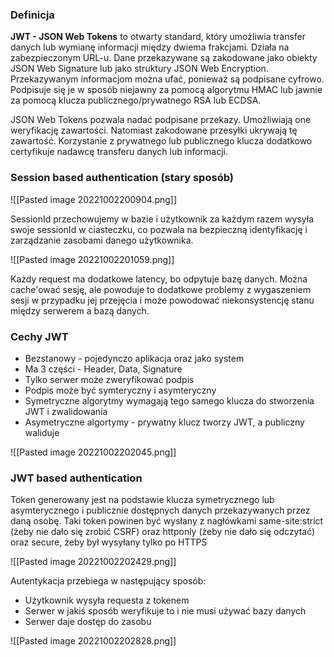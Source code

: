 ### Definicja

**JWT - JSON Web Tokens** to otwarty standard, który umożliwia transfer danych lub wymianę informacji między dwiema frakcjami. Działa na zabezpieczonym URL-u. Dane przekazywane są zakodowane jako obiekty JSON Web Signature lub jako struktury JSON Web Encryption. Przekazywanym informacjom można ufać, ponieważ są podpisane cyfrowo. Podpisuje się je w sposób niejawny za pomocą algorytmu HMAC lub jawnie za pomocą klucza publicznego/prywatnego RSA lub ECDSA.

JSON Web Tokens pozwala nadać podpisane przekazy. Umożliwiają one weryfikację zawartości. Natomiast zakodowane przesyłki ukrywają tę zawartość. Korzystanie z prywatnego lub publicznego klucza dodatkowo certyfikuje nadawcę transferu danych lub informacji.


### Session based authentication (stary sposób)

![[Pasted image 20221002200904.png]]

SessionId przechowujemy w bazie i użytkownik za każdym razem wysyła swoje sessionId w ciasteczku, co pozwala na bezpieczną identyfikację i zarządzanie zasobami danego użytkownika.

![[Pasted image 20221002201059.png]]

Każdy request ma dodatkowe latency, bo odpytuje bazę danych. Można cache'ować sesję, ale powoduje to dodatkowe problemy z wygaszeniem sesji w przypadku jej przejęcia i może powodować niekonsystencję stanu między serwerem a bazą danych.


### Cechy JWT

- Bezstanowy - pojedynczo aplikacja oraz jako system
- Ma 3 części - Header, Data, Signature
- Tylko serwer może zweryfikować podpis
- Podpis może być symteryczny i asymteryczny
- Symetryczne algorytmy wymagają tego samego klucza do stworzenia JWT i zwalidowania
- Asymetryczne algortymy - prywatny klucz tworzy JWT, a publiczny waliduje

![[Pasted image 20221002202045.png]]

### JWT based authentication

Token generowany jest na podstawie klucza symetrycznego lub asymterycznego i publicznie dostępnych danych przekazywanych przez daną osobę. Taki token powinen być wysłany z nagłówkami same-site:strict (żeby nie dało się zrobić CSRF) oraz httponly (żeby nie dało się odczytać) oraz secure, żeby był wysyłany tylko po HTTPS

![[Pasted image 20221002202429.png]]

Autentykacja przebiega w następujący sposób: 
- Użytkownik wysyła requesta z tokenem
- Serwer w jakiś sposób weryfikuje to i nie musi używać bazy danych
- Serwer daje dostęp do zasobu

![[Pasted image 20221002202828.png]]
